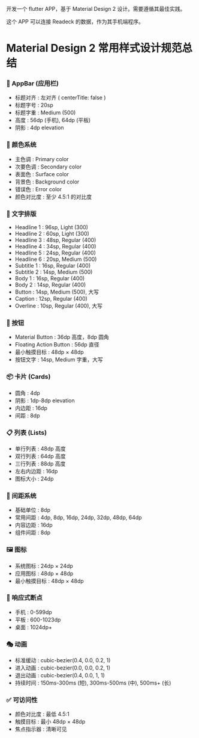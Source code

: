 开发一个 flutter APP，基于 Material Design 2 设计。需要遵循其最佳实践。

这个 APP 可以连接 Readeck 的数据，作为其手机端程序。

# Material Design 2 常用样式设计规范总结

### 📱 AppBar (应用栏)

- 标题对齐 : 左对齐 ( centerTitle: false )
- 标题字号 : 20sp
- 标题字重 : Medium (500)
- 高度 : 56dp (手机), 64dp (平板)
- 阴影 : 4dp elevation

### 🎨 颜色系统

- 主色调 : Primary color
- 次要色调 : Secondary color
- 表面色 : Surface color
- 背景色 : Background color
- 错误色 : Error color
- 颜色对比度 : 至少 4.5:1 的对比度

### 📝 文字排版

- Headline 1 : 96sp, Light (300)
- Headline 2 : 60sp, Light (300)
- Headline 3 : 48sp, Regular (400)
- Headline 4 : 34sp, Regular (400)
- Headline 5 : 24sp, Regular (400)
- Headline 6 : 20sp, Medium (500)
- Subtitle 1 : 16sp, Regular (400)
- Subtitle 2 : 14sp, Medium (500)
- Body 1 : 16sp, Regular (400)
- Body 2 : 14sp, Regular (400)
- Button : 14sp, Medium (500), 大写
- Caption : 12sp, Regular (400)
- Overline : 10sp, Regular (400), 大写

### 🔘 按钮

- Material Button : 36dp 高度，8dp 圆角
- Floating Action Button : 56dp 直径
- 最小触摸目标 : 48dp × 48dp
- 按钮文字 : 14sp, Medium 字重，大写

### 📦 卡片 (Cards)

- 圆角 : 4dp
- 阴影 : 1dp-8dp elevation
- 内边距 : 16dp
- 间距 : 8dp

### 📋 列表 (Lists)

- 单行列表 : 48dp 高度
- 双行列表 : 64dp 高度
- 三行列表 : 88dp 高度
- 左右内边距 : 16dp
- 图标大小 : 24dp

### 🎯 间距系统

- 基础单位 : 8dp
- 常用间距 : 4dp, 8dp, 16dp, 24dp, 32dp, 48dp, 64dp
- 内容边距 : 16dp
- 组件间距 : 8dp

### 🖼️ 图标

- 系统图标 : 24dp × 24dp
- 应用图标 : 48dp × 48dp
- 最小触摸目标 : 48dp × 48dp

### 📱 响应式断点

- 手机 : 0-599dp
- 平板 : 600-1023dp
- 桌面 : 1024dp+

### 🎭 动画

- 标准缓动 : cubic-bezier(0.4, 0.0, 0.2, 1)
- 进入动画 : cubic-bezier(0.0, 0.0, 0.2, 1)
- 退出动画 : cubic-bezier(0.4, 0.0, 1, 1)
- 持续时间 : 150ms-300ms (短), 300ms-500ms (中), 500ms+ (长)

### ✅ 可访问性

- 颜色对比度 : 最低 4.5:1
- 触摸目标 : 最小 48dp × 48dp
- 焦点指示器 : 清晰可见
